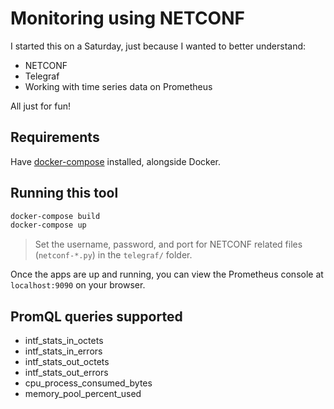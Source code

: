# Monitoring using NETCONF

I started this on a Saturday, just because I wanted to better understand:

- NETCONF
- Telegraf
- Working with time series data on Prometheus

All just for fun!

## Requirements

Have [docker-compose](https://docs.docker.com/compose/install/) installed, alongside Docker.

## Running this tool

```bash
docker-compose build
docker-compose up
```

> Set the username, password, and port for NETCONF related files (`netconf-*.py`) in the `telegraf/` folder.

Once the apps are up and running, you can view the Prometheus console at `localhost:9090` on your browser.

## PromQL queries supported

- intf_stats_in_octets
- intf_stats_in_errors
- intf_stats_out_octets
- intf_stats_out_errors
- cpu_process_consumed_bytes
- memory_pool_percent_used
